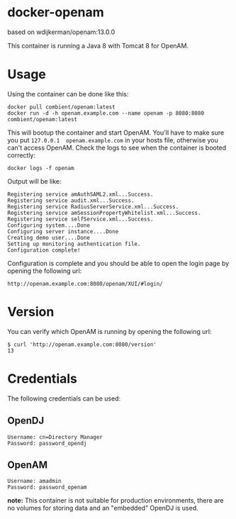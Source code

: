 # docker-openam

based on wdijkerman/openam:13.0.0

This container is running a Java 8 with Tomcat 8 for OpenAM. 

# Usage

Using the container can be done like this:

```
docker pull combient/openam:latest
docker run -d -h openam.example.com --name openam -p 8080:8080 combient/openam:latest
```

This will bootup the container and start OpenAM. You'll have to make sure you put `127.0.0.1  openam.example.com` in your hosts file, otherwise you can't access OpenAM.
Check the logs to see when the container is booted correctly:
```
docker logs -f openam
```
Output will be like:
```
Registering service amAuthSAML2.xml...Success.
Registering service audit.xml...Success.
Registering service RadiusServerService.xml...Success.
Registering service amSessionPropertyWhitelist.xml...Success.
Registering service selfService.xml...Success.
Configuring system....Done
Configuring server instance....Done
Creating demo user....Done
Setting up monitoring authentication file.
Configuration complete!
```

Configuration is complete and you should be able to open the login page by opening the following url:
```
http://openam.example.com:8080/openam/XUI/#login/
```

# Version

You can verify which OpenAM is running by opening the following url:
```
$ curl 'http://openam.example.com:8080/version'
13
```

# Credentials

The following credentials can be used:

## OpenDJ

```
Username: cn=Directory Manager
Password: password_opendj
```

## OpenAM

```
Username: amadmin
Password: password_openam
```

**note:**
This container is not suitable for production environments, there are no volumes for storing data and an "embedded" OpenDJ is used.
